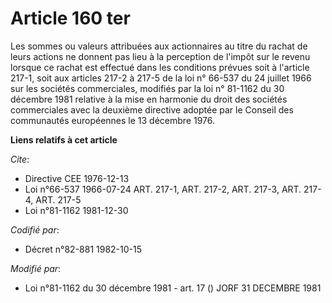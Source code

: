 # Article 160 ter

Les sommes ou valeurs attribuées aux actionnaires au titre du rachat de leurs actions ne donnent pas lieu à la perception de
l'impôt sur le revenu lorsque ce rachat est effectué dans les conditions prévues soit à l'article 217-1, soit  aux articles
217-2 à 217-5 de la loi n° 66-537 du 24 juillet 1966 sur les sociétés commerciales, modifiés par la loi n° 81-1162 du 30
décembre 1981 relative à la mise en harmonie du droit des sociétés commerciales avec la deuxième directive adoptée par le
Conseil des communautés européennes le 13 décembre 1976.

**Liens relatifs à cet article**

_Cite_:

  - Directive CEE 1976-12-13
  - Loi n°66-537 1966-07-24 ART. 217-1, ART. 217-2, ART. 217-3, ART. 217-4, ART. 217-5
  - Loi n°81-1162 1981-12-30

_Codifié par_:

  - Décret n°82-881 1982-10-15

_Modifié par_:

  - Loi n°81-1162 du 30 décembre 1981 - art. 17 () JORF 31 DECEMBRE 1981

